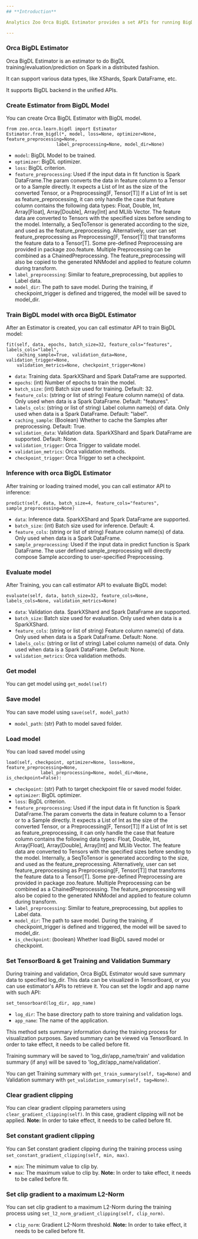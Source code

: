 ```yaml
---
## **Introduction**

Analytics Zoo Orca BigDL Estimator provides a set APIs for running BigDL model on Spark in a distributed fashion.

---
```


### Orca BigDL Estimator

Orca BigDL Estimator is an estimator to do BigDL training/evaluation/prediction on Spark in a distributed fashion.

It can support various data types, like XShards, Spark DataFrame, etc.

It supports BigDL backend in the unified APIs.

### Create Estimator from BigDL Model

You can create Orca BigDL Estimator with BigDL model.

```
from zoo.orca.learn.bigdl import Estimator
Estimator.from_bigdl(*, model, loss=None, optimizer=None, feature_preprocessing=None,
                   label_preprocessing=None, model_dir=None)
```
* `model`: BigDL Model to be trained.
* `optimizer`: BigDL optimizer.
* `loss`: BigDL criterion.
* `feature_preprocessing`: Used if the input data in fit function is Spark DataFrame.The param converts the data in feature column to a Tensor or to a Sample directly. It expects a List of Int as the size of the converted Tensor, or a Preprocessing[F, Tensor[T]]
    If a List of Int is set as feature_preprocessing, it can only handle the case that feature column contains the following data types: Float, Double, Int, Array[Float], Array[Double], Array[Int] and MLlib Vector. The feature data are converted to Tensors with the specified sizes before sending to the model. Internally, a SeqToTensor is generated according to the size, and used as the feature_preprocessing.
    Alternatively, user can set feature_preprocessing as Preprocessing[F, Tensor[T]] that transforms the feature data to a Tensor[T]. Some pre-defined Preprocessing are provided in package zoo.feature. Multiple Preprocessing can be combined as a ChainedPreprocessing.
    The feature_preprocessing will also be copied to the generated NNModel and applied to feature column during transform.
* `label_preprocessing`: Similar to feature_preprocessing, but applies to Label data.
* `model_dir`: The path to save model. During the training, if checkpoint_trigger is defined and triggered, the model will be saved to model_dir.

### Train BigDL model with orca BigDL Estimator
After an Estimator is created, you can call estimator API to train BigDL model:
```
fit(self, data, epochs, batch_size=32, feature_cols="features", labels_cols="label",
    caching_sample=True, validation_data=None, validation_trigger=None,
    validation_metrics=None, checkpoint_trigger=None)
```
* `data`: Training data. SparkXShard and Spark DataFrame are supported.
* `epochs`: (int) Number of epochs to train the model.
* `batch_size`: (int) Batch size used for training. Default: 32.
* `feature_cols`: (string or list of string) Feature column name(s) of data. Only used when data is a Spark DataFrame. Default: "features".
* `labels_cols`: (string or list of string) Label column name(s) of data. Only used when data is a Spark DataFrame. Default: "label".
* `caching_sample`: (Boolean) Whether to cache the Samples after preprocessing. Default: True.
* `validation_data`: Validation data. SparkXShard and Spark DataFrame are supported. Default: None.
* `validation_trigger`: Orca Trigger to validate model.
* `validation_metrics`: Orca validation methods.
* `checkpoint_trigger`: Orca Trigger to set a checkpoint.

### Inference with orca BigDL Estimator
After training or loading trained model, you can call estimator API to inference:
```
predict(self, data, batch_size=4, feature_cols="features", sample_preprocessing=None)
```
* `data`: Inference data. SparkXShard and Spark DataFrame are supported.
* `batch_size`: (int) Batch size used for inference. Default: 4.
* `feature_cols`:  (string or list of string) Feature column name(s) of data. Only used when data is a Spark DataFrame.
* `sample_preprocessing`: Used if the input data in predict function is Spark DataFrame. The user defined sample_preprocessing will directly compose Sample according to user-specified Preprocessing.

### Evaluate model
After Training, you can call estimator API to evaluate BigDL model:
```
evaluate(self, data, batch_size=32, feature_cols=None, labels_cols=None, validation_metrics=None)
```
* `data`: Validation data. SparkXShard and Spark DataFrame are supported.
* `batch_size`: Batch size used for evaluation. Only used when data is a SparkXShard.
* `feature_cols`: (string or list of string) Feature column name(s) of data. Only used when data is a Spark DataFrame. Default: None.
* `labels_cols`: (string or list of string) Label column name(s) of data. Only used when data is a Spark DataFrame. Default: None.
* `validation_metrics`: Orca validation methods.


### Get model
You can get model using `get_model(self)`

### Save model
You can save model using `save(self, model_path)`
* `model_path`: (str) Path to model saved folder.

### Load model
You can load saved model using
```
load(self, checkpoint, optimizer=None, loss=None, feature_preprocessing=None,
             label_preprocessing=None, model_dir=None, is_checkpoint=False):
```
* `checkpoint`: (str) Path to target checkpoint file or saved model folder.
* `optimizer`: BigDL optimizer.
* `loss`: BigDL criterion.
* `feature_preprocessing`: Used if the input data in fit function is Spark DataFrame.The param converts the data in feature column to a Tensor or to a Sample directly. It expects a List of Int as the size of the converted Tensor, or a Preprocessing[F, Tensor[T]]
    If a List of Int is set as feature_preprocessing, it can only handle the case that feature column contains the following data types: Float, Double, Int, Array[Float], Array[Double], Array[Int] and MLlib Vector. The feature data are converted to Tensors with the specified sizes before sending to the model. Internally, a SeqToTensor is generated according to the size, and used as the feature_preprocessing.
    Alternatively, user can set feature_preprocessing as Preprocessing[F, Tensor[T]] that transforms the feature data to a Tensor[T]. Some pre-defined Preprocessing are provided in package zoo.feature. Multiple Preprocessing can be combined as a ChainedPreprocessing.
    The feature_preprocessing will also be copied to the generated NNModel and applied to feature column during transform.
* `label_preprocessing`: Similar to feature_preprocessing, but applies to Label data.
* `model_dir`: The path to save model. During the training, if checkpoint_trigger is defined and triggered, the model will be saved to model_dir.
* `is_checkpoint`: (boolean) Whether load BigDL saved model or checkpoint.

### Set TensorBoard & get Training and Validation Summary
During training and validation, Orca BigDL Estimator would save summary data to specified log_dir. This data can be visualized in TensorBoard, or you can use estimator's APIs to retrieve it. You can set the logdir and app name with such API:
```
set_tensorboard(log_dir, app_name)
```
* `log_dir`: The base directory path to store training and validation logs.
* `app_name`: The name of the application.

This method sets summary information during the training process for visualization purposes. Saved summary can be viewed via TensorBoard. In order to take effect, it needs to be called before fit.

Training summary will be saved to 'log_dir/app_name/train' and validation summary (if any) will be saved to 'log_dir/app_name/validation'.

You can get Training summary with `get_train_summary(self, tag=None)` and Validation summary with `get_validation_summary(self, tag=None)`.

### Clear gradient clipping
You can clear gradient clipping parameters using `clear_gradient_clipping(self)`. In this case, gradient clipping will not be applied.
**Note:** In order to take effect, it needs to be called before fit.

### Set constant gradient clipping
You can Set constant gradient clipping during the training process using `set_constant_gradient_clipping(self, min, max)`.
* `min`: The minimum value to clip by.
* `max`: The maximum value to clip by.
**Note:** In order to take effect, it needs to be called before fit.

### Set clip gradient to a maximum L2-Norm
You can set clip gradient to a maximum L2-Norm during the training process using `set_l2_norm_gradient_clipping(self, clip_norm)`.
* `clip_norm`: Gradient L2-Norm threshold.
**Note:** In order to take effect, it needs to be called before fit.



